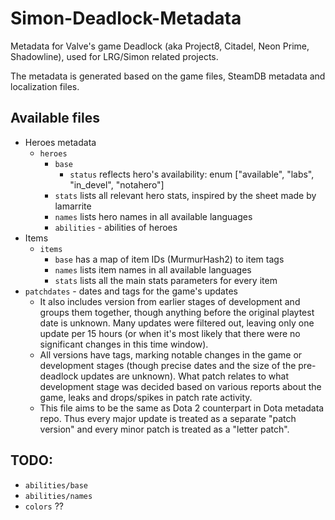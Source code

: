 # Simon-Deadlock-Metadata

Metadata for Valve's game Deadlock (aka Project8, Citadel, Neon Prime, Shadowline), used for LRG/Simon related projects.

The metadata is generated based on the game files, SteamDB metadata and localization files.

## Available files

- Heroes metadata
  - `heroes`
    - `base`
      - `status` reflects hero's availability: enum ["available", "labs", "in_devel", "notahero"]
    - `stats` lists all relevant hero stats, inspired by the sheet made by lamarrite
    - `names` lists hero names in all available languages
    - `abilities` - abilities of heroes
- Items
  - `items`
    - `base` has a map of item IDs (MurmurHash2) to item tags
    - `names` lists item names in all available languages
    - `stats` lists all the main stats parameters for every item
- `patchdates` - dates and tags for the game's updates
  - It also includes version from earlier stages of development and groups them together, though anything before the original playtest date is unknown. Many updates were filtered out, leaving only one update per 15 hours (or when it's most likely that there were no significant changes in this time window).
  - All versions have tags, marking notable changes in the game or development stages (though precise dates and the size of the pre-deadlock updates are unknown). What patch relates to what development stage was decided based on various reports about the game, leaks and drops/spikes in patch rate activity.
  - This file aims to be the same as Dota 2 counterpart in Dota metadata repo. Thus every major update is treated as a separate "patch version" and every minor patch is treated as a "letter patch".

## TODO:

- `abilities/base`
- `abilities/names`
- `colors` ??